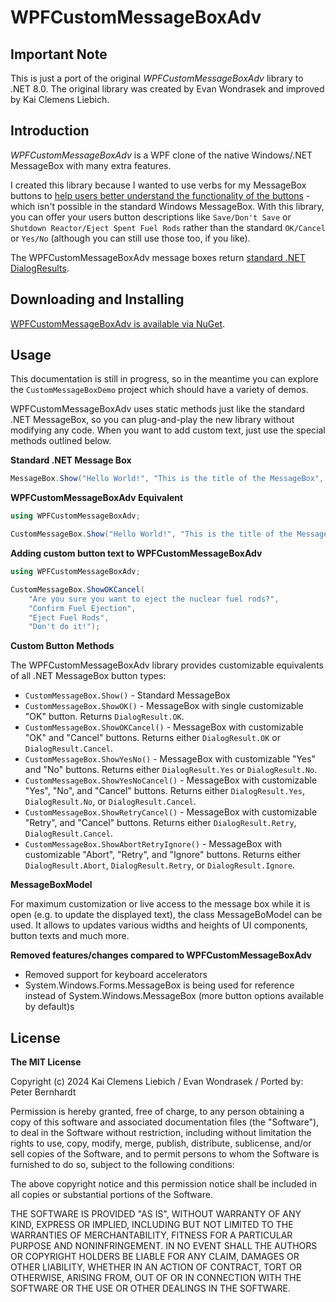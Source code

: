 WPFCustomMessageBoxAdv
=====================

## Important Note ##

This is just a port of the original *WPFCustomMessageBoxAdv* library to .NET 8.0. The original library was created by Evan Wondrasek and improved by Kai Clemens Liebich.

## Introduction ##

*WPFCustomMessageBoxAdv* is a WPF clone of the native Windows/.NET MessageBox with many extra features.

I created this library because I wanted to use verbs for my MessageBox buttons to [help users better understand the functionality of the buttons](http://ux.stackexchange.com/a/9960/12349) - which isn't possible in the standard Windows MessageBox. With this library, you can offer your users button descriptions like `Save/Don't Save` or `Shutdown Reactor/Eject Spent Fuel Rods` rather than the standard `OK/Cancel` or `Yes/No` (although you can still use those too, if you like).

The WPFCustomMessageBoxAdv message boxes return [standard .NET DialogResults](https://learn.microsoft.com/en-us/dotnet/api/system.windows.forms.dialogresult).

## Downloading and Installing ##

[WPFCustomMessageBoxAdv is available via NuGet](https://www.nuget.org/packages/WPFCustomMessageBoxAdv/).

## Usage ##

This documentation is still in progress, so in the meantime you can explore the `CustomMessageBoxDemo` project which should have a variety of demos.

WPFCustomMessageBoxAdv uses static methods just like the standard .NET MessageBox, so you can plug-and-play the new library without modifying any code. When you want to add custom text, just use the special methods outlined below.

**Standard .NET Message Box**


```csharp
MessageBox.Show("Hello World!", "This is the title of the MessageBox", MessageBoxButtons.OKCancel);
```

**WPFCustomMessageBoxAdv Equivalent**


```csharp
using WPFCustomMessageBoxAdv;

CustomMessageBox.Show("Hello World!", "This is the title of the MessageBox", MessageBoxButtons.OKCancel);
```

**Adding custom button text to WPFCustomMessageBoxAdv**

```csharp
using WPFCustomMessageBoxAdv;

CustomMessageBox.ShowOKCancel(
    "Are you sure you want to eject the nuclear fuel rods?",
    "Confirm Fuel Ejection",
    "Eject Fuel Rods",
    "Don't do it!");
```

**Custom Button Methods**

The WPFCustomMessageBoxAdv library provides customizable equivalents of all .NET MessageBox button types:

* `CustomMessageBox.Show()` - Standard MessageBox
* `CustomMessageBox.ShowOK()` - MessageBox with single customizable "OK" button. Returns `DialogResult.OK`.
* `CustomMessageBox.ShowOKCancel()` - MessageBox with customizable "OK" and "Cancel" buttons. Returns either `DialogResult.OK` or `DialogResult.Cancel`.
* `CustomMessageBox.ShowYesNo()` - MessageBox with customizable "Yes" and "No" buttons. Returns either `DialogResult.Yes` or `DialogResult.No`.
* `CustomMessageBox.ShowYesNoCancel()` - MessageBox with customizable "Yes", "No", and "Cancel" buttons. Returns either `DialogResult.Yes`, `DialogResult.No`, or `DialogResult.Cancel`.
* `CustomMessageBox.ShowRetryCancel()` - MessageBox with customizable "Retry", and "Cancel" buttons. Returns either `DialogResult.Retry`, `DialogResult.Cancel`.
* `CustomMessageBox.ShowAbortRetryIgnore()` - MessageBox with customizable "Abort", "Retry", and "Ignore" buttons. Returns either `DialogResult.Abort`, `DialogResult.Retry`, or `DialogResult.Ignore`.

**MessageBoxModel**

For maximum customization or live access to the message box while it is open (e.g. to update the displayed text), the class MessageBoModel can be used.
It allows to updates various widths and heights of UI components, button texts and much more.

**Removed features/changes compared to WPFCustomMessageBoxAdv**

* Removed support for keyboard accelerators
* System.Windows.Forms.MessageBox is being used for reference instead of System.Windows.MessageBox (more button options available by default)s


## License ##

**The MIT License**

Copyright (c) 2024 Kai Clemens Liebich / Evan Wondrasek / Ported by: Peter Bernhardt

Permission is hereby granted, free of charge, to any person obtaining a copy of this software and associated documentation files (the "Software"), to deal in the Software without restriction, including without limitation the rights to use, copy, modify, merge, publish, distribute, sublicense, and/or sell copies of the Software, and to permit persons to whom the Software is furnished to do so, subject to the following conditions:

The above copyright notice and this permission notice shall be included in all copies or substantial portions of the Software.

THE SOFTWARE IS PROVIDED "AS IS", WITHOUT WARRANTY OF ANY KIND, EXPRESS OR IMPLIED, INCLUDING BUT NOT LIMITED TO THE WARRANTIES OF MERCHANTABILITY, FITNESS FOR A PARTICULAR PURPOSE AND NONINFRINGEMENT. IN NO EVENT SHALL THE AUTHORS OR COPYRIGHT HOLDERS BE LIABLE FOR ANY CLAIM, DAMAGES OR OTHER LIABILITY, WHETHER IN AN ACTION OF CONTRACT, TORT OR OTHERWISE, ARISING FROM, OUT OF OR IN CONNECTION WITH THE SOFTWARE OR THE USE OR OTHER DEALINGS IN THE SOFTWARE.
